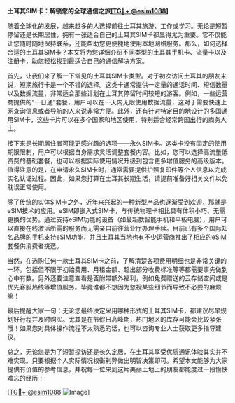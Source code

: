 **土耳其SIM卡：解锁您的全球通信之旅[[TG💪+ @esim1088](https://t.me/s/esim1088)]**

随着全球化的发展，越来越多的人选择前往土耳其旅游、工作或学习。无论是短暂停留还是长期居住，拥有一张适合自己的土耳其SIM卡都显得尤为重要。它不仅能让您随时随地保持联系，还能帮助您更便捷地使用本地网络服务。那么，如何选择合适的土耳其SIM卡？本文将为您详细介绍不同类型的土耳其手机卡、流量卡以及注册卡，助您轻松找到最适合自己的通信解决方案。

首先，让我们来了解一下常见的土耳其SIM卡类型。对于初次访问土耳其的朋友来说，短期旅行卡是一个不错的选择。这类卡通常提供一定量的通话时间、短信数量以及数据流量，非常适合那些计划在土耳其停留时间较短的游客。例如，一些运营商提供的“一日通”套餐，用户可以在一天内无限使用数据流量，这对于需要快速上网查询信息或者导航的人来说非常方便。此外，还有针对特定目的地设计的多国通用SIM卡，这些卡片可以在多个国家和地区使用，特别适合经常跨国出行的商务人士。

接下来是长期居住者可能更感兴趣的选项——永久SIM卡。这类卡没有固定的使用期限限制，用户可以根据自身需求灵活调整套餐内容。比如，您可以选择高流量低资费的基础套餐，也可以根据实际使用情况升级到包含更多增值服务的高级版本。值得注意的是，在申请永久SIM卡时，通常需要提供护照复印件等个人信息以完成实名认证过程。因此，如果您打算在土耳其长期生活，请提前准备好相关文件以免耽误正常使用。

除了传统的实体SIM卡之外，近年来兴起的一种新型产品也逐渐受到欢迎，那就是eSIM技术的应用。eSIM即嵌入式SIM卡，与传统物理卡相比具有体积小巧、无需更换的优势。通过支持eSIM功能的设备（如最新款智能手机和平板电脑），用户可以直接在线激活所需的服务而无需亲自前往营业厅办理手续。目前已有多个国际知名品牌的手机支持eSIM功能，并且土耳其当地也有不少运营商推出了相应的eSIM套餐供消费者挑选。

当然，在选购任何一款土耳其SIM卡之前，了解清楚各项费用明细也是非常关键的一环。包括但不限于初始费用、月租金额、超出部分收费标准等等都需要事先做到心中有数。另外还要注意查看是否附带额外福利，例如免费赠送的云存储空间或是优先客服热线等增值服务。毕竟谁都不想因为忽视某些细节而导致不必要的麻烦嘛！

最后提醒大家一句：无论您最终决定采用哪种形式的土耳其SIM卡，都建议尽早规划好行程并及时购买。尤其是在节假日高峰期，热门地区的库存可能会比较紧张哦！如果您对具体操作流程不太熟悉的话，也可以咨询专业人士获取更多指导建议。

总之，无论您是为了短暂探访还是长久定居，在土耳其享受优质通讯体验其实并不难实现。只要根据个人实际情况权衡利弊做出明智决策即可。希望本文能够为大家提供有价值的参考信息，并祝每一位来到这片美丽土地上的朋友都能度过一段愉快难忘的经历！

[[TG💪+ @esim1088](https://t.me/s/esim1088) ![Image](https://i.postimg.cc/4NQfJmqS/Snipaste-2025-05-13-00-14-12.png)]